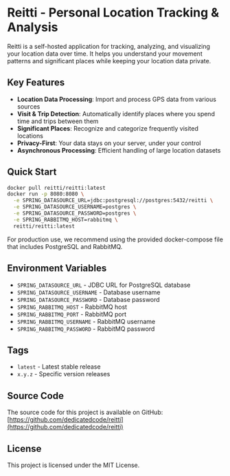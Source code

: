 # Reitti - Personal Location Tracking & Analysis

Reitti is a self-hosted application for tracking, analyzing, and visualizing your location data over time. It helps you understand your movement patterns and significant places while keeping your location data private.

## Key Features

- **Location Data Processing**: Import and process GPS data from various sources
- **Visit & Trip Detection**: Automatically identify places where you spend time and trips between them
- **Significant Places**: Recognize and categorize frequently visited locations
- **Privacy-First**: Your data stays on your server, under your control
- **Asynchronous Processing**: Efficient handling of large location datasets

## Quick Start

```bash
docker pull reitti/reitti:latest
docker run -p 8080:8080 \
  -e SPRING_DATASOURCE_URL=jdbc:postgresql://postgres:5432/reitti \
  -e SPRING_DATASOURCE_USERNAME=postgres \
  -e SPRING_DATASOURCE_PASSWORD=postgres \
  -e SPRING_RABBITMQ_HOST=rabbitmq \
  reitti/reitti:latest
```

For production use, we recommend using the provided docker-compose file that includes PostgreSQL and RabbitMQ.

## Environment Variables

- `SPRING_DATASOURCE_URL` - JDBC URL for PostgreSQL database
- `SPRING_DATASOURCE_USERNAME` - Database username
- `SPRING_DATASOURCE_PASSWORD` - Database password
- `SPRING_RABBITMQ_HOST` - RabbitMQ host
- `SPRING_RABBITMQ_PORT` - RabbitMQ port
- `SPRING_RABBITMQ_USERNAME` - RabbitMQ username
- `SPRING_RABBITMQ_PASSWORD` - RabbitMQ password

## Tags

- `latest` - Latest stable release
- `x.y.z` - Specific version releases

## Source Code

The source code for this project is available on GitHub: [https://github.com/dedicatedcode/reitti](https://github.com/dedicatedcode/reitti)

## License

This project is licensed under the MIT License.

